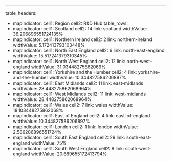 ---
table_headers:
 - mapIndicator:
   cell1: Region
   cell2: R&D Hub
table_rows:
 - mapIndicator:
   cell1: Scotland
   cell2: 14
   link: scotland
   widthValue: 36.206896551724135%
 - mapIndicator:
   cell1: Northern Ireland
   cell2: 2
   link: northern-ireland
   widthValue: 5.172413793103448%
 - mapIndicator:
   cell1: North East England
   cell2: 6
   link: north-east-england
   widthValue: 15.517241379310345%
 - mapIndicator:
   cell1: North West England
   cell2: 12
   link: north-west-england
   widthValue: 31.03448275862069%
 - mapIndicator:
   cell1: Yorkshire and the Humber
   cell2: 4
   link: yorkshire-and-the-humber
   widthValue: 10.344827586206897%
 - mapIndicator:
   cell1: East Midlands
   cell2: 11
   link: east-midlands
   widthValue: 28.448275862068964%
 - mapIndicator:
   cell1: West Midlands
   cell2: 11
   link: west-midlands
   widthValue: 28.448275862068964%
 - mapIndicator:
   cell1: Wales
   cell2: 7
   link: wales
   widthValue: 18.103448275862068%
 - mapIndicator:
   cell1: East of England
   cell2: 4
   link: east-of-england
   widthValue: 10.344827586206897%
 - mapIndicator:
   cell1: London
   cell2: 1
   link: london
   widthValue: 2.586206896551724%
 - mapIndicator:
   cell1: South East England
   cell2: 29
   link: south-east-england
   widthValue: 75%
 - mapIndicator:
   cell1: South West England
   cell2: 8
   link: south-west-england
   widthValue: 20.689655172413794%
